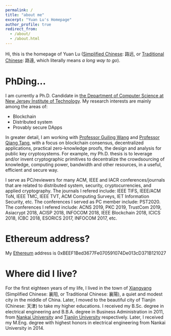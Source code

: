 ```yaml
---
permalink: /
title: "about me"
excerpt: "Yuan Lu's Homepage"
author_profile: true
redirect_from: 
  - /about/
  - /about.html
---
```


Hi, this is the homepage of Yuan Lu ([Simplified Chinese](https://en.wikipedia.org/wiki/Simplified_Chinese_characters): 路远, or [Traditional Chinese](https://en.wikipedia.org/wiki/Traditional_Chinese_characters): 路遠, which literally means *a long way to go*). 


PhDing...
======
I am currently a Ph.D. Candidate in [the Department of Computer Science at New Jersey Institute of Technology](https://cs.njit.edu/). My research interests are mainly among the areas of:
* Blockchain
* Distributed system
* Provably secure DApps

In greater detail, I am working with [Professor Guiling Wang](https://web.njit.edu/~gwang/) and [Professor Qiang Tang](https://web.njit.edu/~qiang/), with a focus on blockchain consensus, decentralized applications, practical zero-knowledge proofs, the design and analysis for public key cryptosystems. For example, my Ph.D. thesis is to leverage and/or invent cryptographic primitives to decentralize the crowdsourcing of knowledge, computing power, bandwidth and other resources, in a useful, efficient and secure way.

I serve as PC/reviewers for many ACM, IEEE and IACR conferences/journals that are related to distributed system, security, cryptocurrencies, and applied cryptography. The journals I refered include: IEEE TIFS, IEEE/ACM ToN, IEEE TMC, IEEE TVT, ACM Computing Surveys, IET Information Security, etc. The conferences I served as PC member include: PST2020. The conferences I refered include: ACNS 2019, PKC 2019, TrustCom 2019, Asiacrypt 2018, ACISP 2018, INFOCOM 2018, IEEE Blockchain 2018, ICICS 2018, ICBC 2018, ESORICS 2017, INFOCOM 2017, etc. 

Ethereum address?
======
My [Ethereum](https://www.ethereum.org/) address is 0xBEEF1Bed3677Fe070591074De013cD371B121027



Where did I live?
======
For the first eighteen years of my life, I lived in the town of [Xiangyang](https://en.wikipedia.org/wiki/Xiangyang) (Simplified Chinese: 襄阳, or Traditional Chinese: 襄陽), a quiet and modest city in the middle of China. Later, I moved to the beautiful city of Tianjin (Chinese: 天津) to take my higher educations. I received my B.Sc. degree in electrical engineering and B.B.A. degree in Business Administration in 2011, from [Nankai University](https://en.wikipedia.org/wiki/Nankai_University) and [Tianjin University](https://en.wikipedia.org/wiki/Tianjin_University) respectively. Later, I received my M.Eng. degree with highest honors in electrical engineering from Nankai University in 2014.

<!---

A data-driven personal website
======
Like many other Jekyll-based GitHub Pages templates, academicpages makes you separate the website's content from its form. The content & metadata of your website are in structured markdown files, while various other files constitute the theme, specifying how to transform that content & metadata into HTML pages. You keep these various markdown (.md), YAML (.yml), HTML, and CSS files in a public GitHub repository. Each time you commit and push an update to the repository, the [GitHub pages](https://pages.github.com/) service creates static HTML pages based on these files, which are hosted on GitHub's servers free of charge.

Many of the features of dynamic content management systems (like Wordpress) can be achieved in this fashion, using a fraction of the computational resources and with far less vulnerability to hacking and DDoSing. You can also modify the theme to your heart's content without touching the content of your site. If you get to a point where you've broken something in Jekyll/HTML/CSS beyond repair, your markdown files describing your talks, publications, etc. are safe. You can rollback the changes or even delete the repository and start over -- just be sure to save the markdown files! Finally, you can also write scripts that process the structured data on the site, such as [this one](https://github.com/academicpages/academicpages.github.io/blob/master/talkmap.ipynb) that analyzes metadata in pages about talks to display [a map of every location you've given a talk](https://academicpages.github.io/talkmap.html).

Getting started
======
1. Register a GitHub account if you don't have one and confirm your e-mail (required!)
1. Fork [this repository](https://github.com/academicpages/academicpages.github.io) by clicking the "fork" button in the top right. 
1. Go to the repository's settings (rightmost item in the tabs that start with "Code", should be below "Unwatch"). Rename the repository "[your GitHub username].github.io", which will also be your website's URL.
1. Set site-wide configuration and create content & metadata (see below -- also see [this set of diffs](http://archive.is/3TPas) showing what files were changed to set up [an example site](https://getorg-testacct.github.io) for a user with the username "getorg-testacct")
1. Upload any files (like PDFs, .zip files, etc.) to the files/ directory. They will appear at https://[your GitHub username].github.io/files/example.pdf.  
1. Check status by going to the repository settings, in the "GitHub pages" section

Site-wide configuration
------
The main configuration file for the site is in the base directory in [_config.yml](https://github.com/academicpages/academicpages.github.io/blob/master/_config.yml), which defines the content in the sidebars and other site-wide features. You will need to replace the default variables with ones about yourself and your site's github repository. The configuration file for the top menu is in [_data/navigation.yml](https://github.com/academicpages/academicpages.github.io/blob/master/_data/navigation.yml). For example, if you don't have a portfolio or blog posts, you can remove those items from that navigation.yml file to remove them from the header. 

Create content & metadata
------
For site content, there is one markdown file for each type of content, which are stored in directories like _publications, _talks, _posts, _teaching, or _pages. For example, each talk is a markdown file in the [_talks directory](https://github.com/academicpages/academicpages.github.io/tree/master/_talks). At the top of each markdown file is structured data in YAML about the talk, which the theme will parse to do lots of cool stuff. The same structured data about a talk is used to generate the list of talks on the [Talks page](https://academicpages.github.io/talks), each [individual page](https://academicpages.github.io/talks/2012-03-01-talk-1) for specific talks, the talks section for the [CV page](https://academicpages.github.io/cv), and the [map of places you've given a talk](https://academicpages.github.io/talkmap.html) (if you run this [python file](https://github.com/academicpages/academicpages.github.io/blob/master/talkmap.py) or [Jupyter notebook](https://github.com/academicpages/academicpages.github.io/blob/master/talkmap.ipynb), which creates the HTML for the map based on the contents of the _talks directory).

**Markdown generator**

I have also created [a set of Jupyter notebooks](https://github.com/academicpages/academicpages.github.io/tree/master/markdown_generator
) that converts a CSV containing structured data about talks or presentations into individual markdown files that will be properly formatted for the academicpages template. The sample CSVs in that directory are the ones I used to create my own personal website at stuartgeiger.com. My usual workflow is that I keep a spreadsheet of my publications and talks, then run the code in these notebooks to generate the markdown files, then commit and push them to the GitHub repository.

How to edit your site's GitHub repository
------
Many people use a git client to create files on their local computer and then push them to GitHub's servers. If you are not familiar with git, you can directly edit these configuration and markdown files directly in the github.com interface. Navigate to a file (like [this one](https://github.com/academicpages/academicpages.github.io/blob/master/_talks/2012-03-01-talk-1.md) and click the pencil icon in the top right of the content preview (to the right of the "Raw | Blame | History" buttons). You can delete a file by clicking the trashcan icon to the right of the pencil icon. You can also create new files or upload files by navigating to a directory and clicking the "Create new file" or "Upload files" buttons. 

Example: editing a markdown file for a talk
![Editing a markdown file for a talk](/images/editing-talk.png)

For more info
------
More info about configuring academicpages can be found in [the guide](https://academicpages.github.io/markdown/). The [guides for the Minimal Mistakes theme](https://mmistakes.github.io/minimal-mistakes/docs/configuration/) (which this theme was forked from) might also be helpful.

-->
